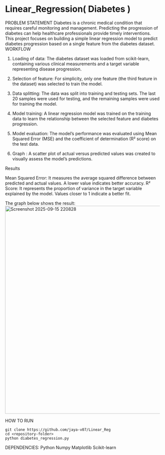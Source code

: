 # Linear_Regression( Diabetes )
PROBLEM STATEMENT 
Diabetes is a chronic medical condition that requires careful monitoring and management. Predicting the progression of diabetes can help healthcare professionals provide timely interventions. This project focuses on building a simple linear regression model to predict diabetes progression based on a single feature from the diabetes dataset.
WORKFLOW
1.  Loading of data:
The diabetes dataset was loaded from scikit-learn, containing various clinical measurements and a target variable representing disease progression.

2. Selection of feature:
For simplicity, only one feature (the third feature in the dataset) was selected to train the model.

3. Data splitting:
The data was split into training and testing sets. The last 20 samples were used for testing, and the remaining samples were used for training the model.

4. Model training:
A linear regression model was trained on the training data to learn the relationship between the selected feature and diabetes progression.

5. Model evaluation:
The model’s performance was evaluated using Mean Squared Error (MSE) and the coefficient of determination (R² score) on the test data.

6. Graph :
A scatter plot of actual versus predicted values was created to visually assess the model’s predictions.

Results

Mean Squared Error: It measures the average squared difference between predicted and actual values. A lower value indicates better accuracy.
R² Score: It represents the proportion of variance in the target variable explained by the model. Values closer to 1 indicate a better fit.

The graph below shows the result:
<img width="790" height="674" alt="Screenshot 2025-09-15 220828" src="https://github.com/user-attachments/assets/c1e40e04-ba34-49e5-bb8c-4586dbf76901" />

HOW TO RUN

    git clone https://github.com/jaya-v07/Linear_Reg
    cd <repository-folder>
    python diabetes_regression.py

DEPENDENCIES:
Python
Numpy
Matplotlib
Scikit-learn
